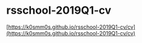 # rsschool-2019Q1-cv
[https://k0smm0s.github.io/rsschool-2019Q1-cv/cv](https://k0smm0s.github.io/rsschool-2019Q1-cv/cv)